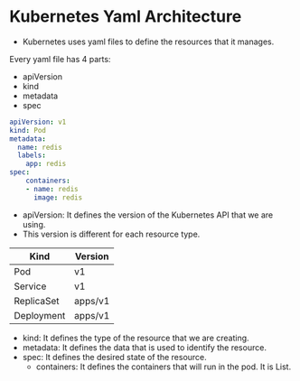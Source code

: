 # Kubernetes Yaml Architecture
- Kubernetes uses yaml files to define the resources that it manages.

Every yaml file has 4 parts:
- apiVersion
- kind
- metadata
- spec

``` yaml
apiVersion: v1
kind: Pod
metadata:
  name: redis
  labels:
    app: redis
spec:
    containers:
    - name: redis
      image: redis
```

- apiVersion: It defines the version of the Kubernetes API that we are using.
- This version is different for each resource type.

Kind       | Version
---        | ---
Pod        | v1
Service    | v1
ReplicaSet | apps/v1
Deployment | apps/v1

- kind: It defines the type of the resource that we are creating.
- metadata: It defines the data that is used to identify the resource.
- spec: It defines the desired state of the resource.
  - containers: It defines the containers that will run in the pod. It is List. 